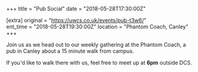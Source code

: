 +++
title = "Pub Social"
date = "2018-05-28T17:30:00Z"

[extra]
original = "https://uwcs.co.uk/events/pub-t3w6/"    
ent_time = "2018-05-28T19:30:00Z"
location = "Phantom Coach, Canley"
+++

Join us as we head out to our weekly gathering at the Phantom Coach, a pub in Canley about a 15 minute walk from campus.

  

If you'd like to walk there with us, feel free to meet up at **6pm** outside DCS.

